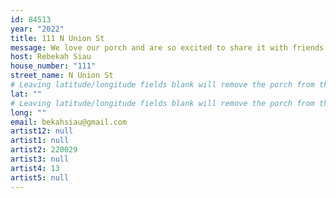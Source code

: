```yaml
---
id: 84513
year: "2022"
title: 111 N Union St
message: We love our porch and are so excited to share it with friends for porchfest !
host: Rebekah Siau
house_number: "111"
street_name: N Union St
# Leaving latitude/longitude fields blank will remove the porch from the Porchfest map.
lat: ""
# Leaving latitude/longitude fields blank will remove the porch from the Porchfest map.
long: ""
email: bekahsiau@gmail.com
artist12: null
artist1: null
artist2: 220029
artist3: null
artist4: 13
artist5: null
---
```

